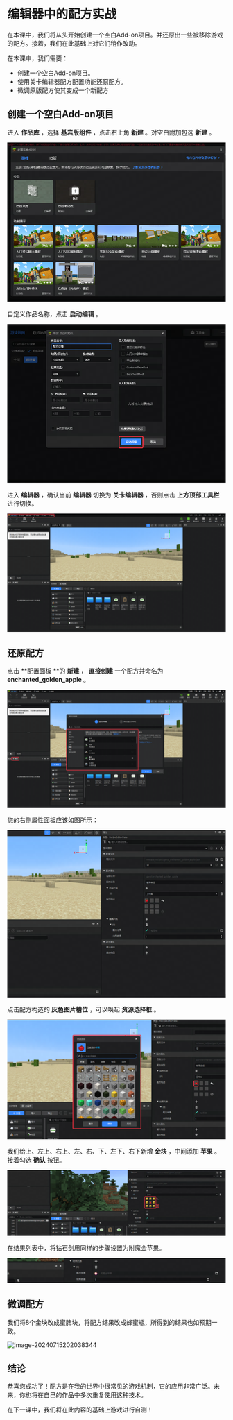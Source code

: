 # 编辑器中的配方实战

在本课中，我们将从头开始创建一个空白Add-on项目。并还原出一些被移除游戏的配方。接着，我们在此基础上对它们稍作改动。



在本课中，我们需要：

- 创建一个空白Add-on项目。
- 使用关卡编辑器配方配置功能还原配方。
- 微调原版配方使其变成一个新配方





## 创建一个空白Add-on项目

进入 **作品库** ，选择 **基岩版组件** ，点击右上角 **新建** 。对空白附加包选 **新建** 。

<img src="./images/2_0.png" alt="image-20240715193502286" style="zoom:150%;" />

自定义作品名称，点击 **启动编辑** 。

<img src="./images/2_1.png" alt="image-20240715195111515" style="zoom:150%;" />

进入 **编辑器** ，确认当前 **编辑器** 切换为 **关卡编辑器** ，否则点击 **上方顶部工具栏** 进行切换。

![image-20240715195402622](./images/2_2.png)



## 还原配方

点击 **配置面板 **的 **新建** ， **直接创建** 一个配方并命名为 **enchanted_golden_apple** 。

![image-20240715195551187](./images/2_3.png)

您的右侧属性面板应该如图所示：

![image-20240715195913271](./images/2_4.png)

点击配方构造的 **灰色图片槽位** ，可以唤起 **资源选择框** 。

![image-20240715200045350](./images/2_5.png)

我们给上、左上、右上、左、右、下、左下、右下新增 **金块** ，中间添加 **苹果** 。接着勾选 **确认** 按钮。

![image-20240715200639195](./images/2_6.png)

在结果列表中，将钻石剑用同样的步骤设置为附魔金苹果。

![image-20240715201009444](./images/2_7.png)



## 微调配方

我们将8个金块改成蜜脾块，将配方结果改成蜂蜜瓶，所得到的结果也如预期一致。

![image-20240715202038344](C:\Users\linyuzhe01\AppData\Roaming\Typora\typora-user-images\image-20240715202038344.png)





## 结论

恭喜您成功了！配方是在我的世界中很常见的游戏机制，它的应用非常广泛。未来，你也将在自己的作品中多次重复使用这种技术。

在下一课中，我们将在此内容的基础上游戏进行自测！
